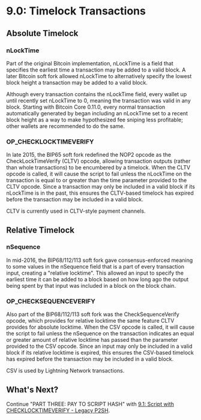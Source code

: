 # 9.0: Timelock Transactions

## Absolute Timelock

### nLockTime

Part of the original Bitcoin implementation, nLockTime is a field that specifies the earliest time a transaction may 
be added to a valid block. A later Bitcoin soft fork allowed nLockTime to alternatively specify the 
lowest block height a transaction may be added to a valid block.

Although every transaction contains the nLockTime field, every wallet up until recently set nLockTime to 0, meaning the 
transaction was valid in any block. Starting with Bitcoin Core 0.11.0, every normal transaction automatically generated 
by began including an nLockTime set to a recent block height as a way to make hypothesized fee sniping less profitable; 
other wallets are recommended to do the same.

### OP_CHECKLOCKTIMEVERIFY

In late 2015, the BIP65 soft fork redefined the NOP2 opcode as the CheckLockTimeVerify (CLTV) opcode, allowing transaction 
outputs (rather than whole transactions) to be encumbered by a timelock. When the CLTV opcode is called, it will cause 
the script to fail unless the nLockTime on the transaction is equal to or greater than the time parameter provided to the 
CLTV opcode. Since a transaction may only be included in a valid block if its nLockTime is in the past, this ensures the 
CLTV-based timelock has expired before the transaction may be included in a valid block.

CLTV is currently used in CLTV-style payment channels.


## Relative Timelock

### nSequence

In mid-2016, the BIP68/112/113 soft fork gave consensus-enforced meaning to some values in the nSequence field that is 
a part of every transaction input, creating a "relative locktime". This allowed an input to specify the 
earliest time it can be added to a block based on how long ago the output being spent by that input was included in a 
block on the block chain.

### OP_CHECKSEQUENCEVERIFY

Also part of the BIP68/112/113 soft fork was the CheckSequenceVerify opcode, which provides for relative locktime the same 
feature CLTV provides for absolute locktime. When the CSV opcode is called, it will cause the script to fail unless the 
nSequence on the transaction indicates an equal or greater amount of relative locktime has passed than the parameter 
provided to the CSV opcode. Since an input may only be included in a valid block if its relative locktime is expired, 
this ensures the CSV-based timelock has expired before the transaction may be included in a valid block.

CSV is used by Lightning Network transactions.


## What's Next?

Continue "PART THREE: PAY TO SCRIPT HASH" with [9.1: Script with CHECKLOCKTIMEVERIFY - Legacy P2SH](09_1_P2SH_CLTV.md).
